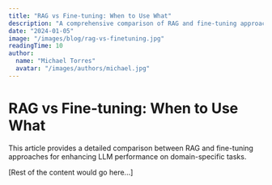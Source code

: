 ```yaml
---
title: "RAG vs Fine-tuning: When to Use What"
description: "A comprehensive comparison of RAG and fine-tuning approaches for enhancing LLM performance on domain-specific tasks."
date: "2024-01-05"
image: "/images/blog/rag-vs-finetuning.jpg"
readingTime: 10
author:
  name: "Michael Torres"
  avatar: "/images/authors/michael.jpg"
---
```


# RAG vs Fine-tuning: When to Use What

This article provides a detailed comparison between RAG and fine-tuning approaches for enhancing LLM performance on domain-specific tasks.

[Rest of the content would go here...]